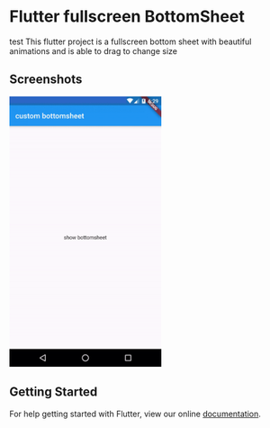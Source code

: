 # Flutter fullscreen BottomSheet
test
This flutter project is a fullscreen bottom sheet with beautiful animations and is able to drag to change size

## Screenshots
<img height="480px" src="screenshot.gif">

## Getting Started

For help getting started with Flutter, view our online
[documentation](https://flutter.io/).
